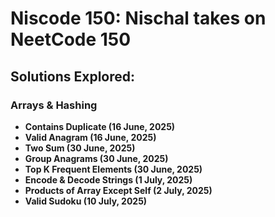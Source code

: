 # Niscode 150: Nischal takes on NeetCode 150

## Solutions Explored:

### Arrays & Hashing
- **Contains Duplicate (16 June, 2025)**
- **Valid Anagram (16 June, 2025)**
- **Two Sum (30 June, 2025)**
- **Group Anagrams (30 June, 2025)**
- **Top K Frequent Elements (30 June, 2025)**
- **Encode & Decode Strings (1 July, 2025)**
- **Products of Array Except Self (2 July, 2025)**
- **Valid Sudoku (10 July, 2025)**

